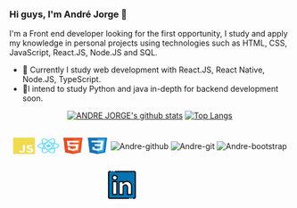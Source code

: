 ### Hi guys, I'm André Jorge 👋
<p>I'm a Front end developer looking for the first opportunity, I study and apply my knowledge in personal projects using technologies such as HTML, CSS, JavaScript, React.JS, Node.JS and SQL. </p>

- 🌱 Currently I study web development with React.JS, React Native, Node.JS, TypeScript.
- 🚀I intend to study Python and java in-depth for backend development soon.

<div align="center" >

[![ANDRE JORGE's github stats](https://github-readme-stats.vercel.app/api?username=AndreJorge01&show_icons=true&theme=radical&bg_color=30,0d0d0d,191919&title_color=fff&text_color=fff&icon_color=79ff97)](https://github.com/anuraghazra/github-readme-stats)
[![Top Langs](https://github-readme-stats.vercel.app/api/top-langs/?username=AndreJorge01&layout=compact&theme=radical&bg_color=30,0d0d0d,191919&title_color=fff&text_color=fff&icon_color=79ff97)](https://github.com/anuraghazra/github-readme-stats)

  <div style="display: inline_block"><br>
  <img align="center" alt="Andre-Js" height="30" width="40" src="https://raw.githubusercontent.com/devicons/devicon/master/icons/javascript/javascript-plain.svg">
  <img align="center" alt="Andre-React" height="30" width="40" src="https://raw.githubusercontent.com/devicons/devicon/master/icons/react/react-original.svg">
  <img align="center" alt="Andre-HTML" height="30" width="40" src="https://raw.githubusercontent.com/devicons/devicon/master/icons/html5/html5-original.svg">
  <img align="center" alt="Andre-CSS" height="30" width="40" src="https://raw.githubusercontent.com/devicons/devicon/master/icons/css3/css3-original.svg">
  <img align="center" alt="Andre-github" height="30" width="40" src="https://icongr.am/devicon/github-original-wordmark.svg?size=128&color=currentColor">
  <img align="center" alt="Andre-git" height="30" width="40" src="https://icongr.am/devicon/git-original-wordmark.svg?size=128&color=currentColor">
  <img align="center" alt="Andre-bootstrap" height="30" width="40" src="https://icongr.am/devicon/bootstrap-plain-wordmark.svg?size=128&color=currentColor">
</div>
  
  ##
  
  <div style="align-self: center;align-items: center; display: flex; justify-content: space-between; width: 150px;" > 
  <a href="https://www.linkedin.com/in/andre-jorge-6b65671b4/">
    <img src="https://github.com/ARTHURPC03/ARTHURPC03/raw/master/github/linkedin.png" alt="LinkedIn" height="50">
  </a>
</div>
</div>

